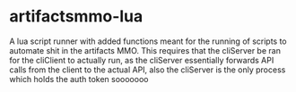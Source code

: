 # artifactsmmo-lua
A lua script runner with added functions meant for the running of scripts to automate shit in the artifacts MMO.
This requires that the cliServer be ran for the cliClient to actually run, as the cliServer essentially forwards
API calls from the client to the actual API, also the cliServer is the only process which holds the auth token sooooooo
